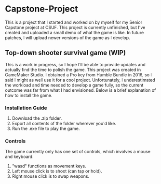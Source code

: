 # Capstone-Project
This is a project that I started and worked on by myself for my Senior Capstone project at CSUF. 
This project is currently unfinished, but I've created and uploaded a small demo of what the game is like.
In future patches, I will upload newer versions of the game as I develop. 

## Top-down shooter survival game (WIP)
This is a work in progress, so I hope I'll be able to provide updates and actually find the time to polish the game.
This project was created in GameMaker Studio. I obtained a Pro key from Humble Bundle in 2016, so I said I might as well use it for a cool project.
Unfortunately, I underestimated the workload and time needed to develop a game fully, so the current outcome was far from what I had envisioned.
Below is a brief explanation of how to install the game. 

### Installation Guide
1. Download the .zip folder.
1. Export all contents of the folder wherever you'd like.
1. Run the .exe file to play the game.

### Controls
The game currently only has one set of controls, which involves a mouse and keyboard.
1. "wasd" functions as movement keys.
1. Left mouse click is to shoot (can tap or hold).
1. Right mouse click is to swap weapons. 
